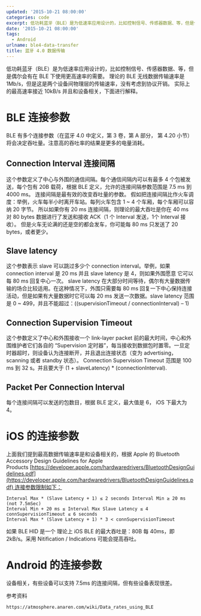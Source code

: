 ```yaml
---
updated: '2015-10-21 08:00:00'
categories: code
excerpt: 低功耗蓝牙（BLE）是为低速率应用设计的，比如控制信号、传感器数据、等，但是偶尔会有在 BLE 下使用更高速率的需要。 理论的 BLE 无线数据传输速率是 1Mb/s，但是这是两个设备间物理层的传输速率，没有考虑到协议开销。 实际上的最高速率接近 10kB/s 并且和设备相关，下面进行解释。
date: '2015-10-21 08:00:00'
tags:
  - Android
urlname: ble4-data-transfer
title: 蓝牙 4.0 数据传输
---
```


低功耗蓝牙（BLE）是为低速率应用设计的，比如控制信号、传感器数据、等，但是偶尔会有在 BLE 下使用更高速率的需要。 理论的 BLE 无线数据传输速率是 1Mb/s，但是这是两个设备间物理层的传输速率，没有考虑到协议开销。 实际上的最高速率接近 10kB/s 并且和设备相关，下面进行解释。


# BLE 连接参数


BLE 有多个连接参数（在蓝牙 4.0 中定义，第 3 卷，第 A 部分， 第 4.20 小节）将会决定吞吐量。注意高的吞吐率的结果是更多的电量消耗。


## Connection Interval 连接间隔


这个参数定义了中心与外围的通信间隔。每个通信间隔内可以有最多 4 个包被发送，每个包有 20B 载荷，根据 BLE 定义，允许的连接间隔参数范围是 7.5 ms 到 4000 ms。 连接间隔是最有效的改变吞吐量的参数。 假如把连接间隔比作火车调度：举例，火车每半小时离开车站。每列火车包含 1 ~ 4 个车厢，每个车厢可以容纳 20 字节。 所以如果你有 20 ms 连接间隔，则理论的最大吞吐是你在 40 ms 对 80 bytes 数据进行了发送和接收 ACK（1 个 Interval 发送，1个 Interval 接收）。 但是火车无论满的还是空的都会发车，你可能每 80 ms 只发送了 20 bytes，或者更少。


## Slave latency


这个参数表示 slave 可以跳过多少个 connection interval。举例，如果 connection interval 是 20 ms 并且 slave latency 是 4，则如果外围愿意 它可以每 80 ms 回复中心一次。 slave latency 在大部分时间等待，偶尔有大量数据传输的场合比较适用。在这种情况下，外围只需要每 80 ms 回复一下中心保持连接活动，但是如果有大量数据时它可以每 20 ms 发送一次数据。slave latency 范围是 0 ~ 499，并且不能超过：((supervisionTimeout / connectionInterval) – 1)


## Connection Supervision Timeout


这个参数定义了中心和外围接收一个 link-layer packet 前的最大时间，中心和外围维护者它们各自的 “Supervision 定时器”，每当接收到数据包时置零。一旦定时器超时，则设备认为连接断开，并且退出连接状态（变为 advertising，scanning 或者 standby 状态）。 Connection Supervision Timeout 范围是 100 ms 到 32 s。并且要大于 (1 + slaveLatency) * (connectionInterval).


## Packet Per Connection Interval


每个连接间隔可以发送的包数目，根据 BLE 定义，最大值是 6， iOS 下最大为 4。


# iOS 的连接参数


上面我们提到最高数据传输速率是和设备相关的，根据 Apple 的 Bluetooth Accessory Design Guidelines for Apple Products [https://developer.apple.com/hardwaredrivers/BluetoothDesignGuidelines.pdf](https://developer.apple.com/hardwaredrivers/BluetoothDesignGuidelines.pdf) 连接参数限制如下：


```text
Interval Max * (Slave Latency + 1) ≤ 2 seconds Interval Min ≥ 20 ms (not 7.5mSec)
Interval Min + 20 ms ≤ Interval Max Slave Latency ≤ 4 connSupervisionTimeout ≤ 6 seconds
Interval Max * (Slave Latency + 1) * 3 < connSupervisionTimeout

```


如果 BLE HID 是一个 理论上 iOS BLE 的最大吞吐是：80B 每 40ms，即 2kB/s。采用 Nitification / Indications 可能会提高吞吐。


# Android 的连接参数


设备相关，有些设备可以支持 7.5ms 的连接间隔，但有些设备表现很差。


参考资料


```text
https://atmosphere.anaren.com/wiki/Data_rates_using_BLE
```

